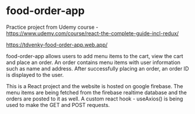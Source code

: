 # food-order-app
Practice project from Udemy course - https://www.udemy.com/course/react-the-complete-guide-incl-redux/

https://tdvenky-food-order-app.web.app/

food-order-app allows users to add menu items to the cart, view the cart and place an order. An order contains menu items with user information such as name and address. After successfully placing an order, an order ID is displayed to the user.

This is a React project and the website is hosted on google firebase. The menu items are being fetched from the firebase realtime database and the orders are posted to it as well. A custom react hook - useAxios() is being used to make the GET and POST requests. 
